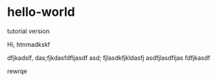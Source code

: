 # hello-world
tutorial version

Hi, htnmadkskf


dfjkadslf, das;fjkdasfdfljasdf asd;
fjlasdkfjkldasfj asdfjlasdfljas fdfjkasdf


rewrqe
